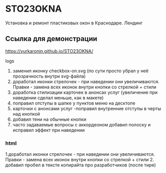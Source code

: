 # STO23OKNA
Установка и ремонт пластиковых окон в Краснодаре. Лендинг

## Ссылка для демонстрации
https://yurkaronin.github.io/STO23OKNA/

logs
1. заменил иконку checkbox-on.svg (по сути просто убрал у неё прозрачность внутри svg-файла)
2. доработал иконки стрелочек - при наведении они увеличиваются. Правки - замена всех иконок внутри кнопки со стрелкой + стили
3. доработка стилизации карточек в анонсах услуг (увеличение при наведении сделал меньше, как в макете)
4. поправил отступы в шапке у пунктов меню на десктопе
5. карточки с анонсами услуг -поправил внутренние отступы в черты над кнопкой
6. добавил тени на обычные кнопки
7. часто задаваемые вопросы с аккордеоном добавил полоску и исправил эффект при наведении


### html
1.доработал иконки стрелочек - при наведении они увеличиваются. Правки - замена всех иконок внутри кнопки со стрелкой + стили
2. добавил пробел в тексте копирайта про разработчиков (после тире)



